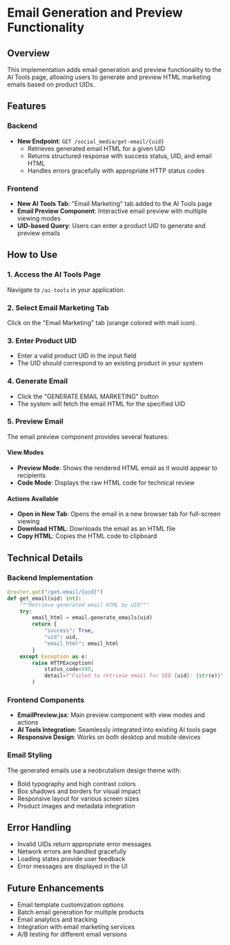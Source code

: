 # Email Generation and Preview Functionality

## Overview
This implementation adds email generation and preview functionality to the AI Tools page, allowing users to generate and preview HTML marketing emails based on product UIDs.

## Features

### Backend
- **New Endpoint**: `GET /social_media/get-email/{uid}`
  - Retrieves generated email HTML for a given UID
  - Returns structured response with success status, UID, and email HTML
  - Handles errors gracefully with appropriate HTTP status codes

### Frontend
- **New AI Tools Tab**: "Email Marketing" tab added to the AI Tools page
- **Email Preview Component**: Interactive email preview with multiple viewing modes
- **UID-based Query**: Users can enter a product UID to generate and preview emails

## How to Use

### 1. Access the AI Tools Page
Navigate to `/ai-tools` in your application.

### 2. Select Email Marketing Tab
Click on the "Email Marketing" tab (orange colored with mail icon).

### 3. Enter Product UID
- Enter a valid product UID in the input field
- The UID should correspond to an existing product in your system

### 4. Generate Email
- Click the "GENERATE EMAIL MARKETING" button
- The system will fetch the email HTML for the specified UID

### 5. Preview Email
The email preview component provides several features:

#### View Modes
- **Preview Mode**: Shows the rendered HTML email as it would appear to recipients
- **Code Mode**: Displays the raw HTML code for technical review

#### Actions Available
- **Open in New Tab**: Opens the email in a new browser tab for full-screen viewing
- **Download HTML**: Downloads the email as an HTML file
- **Copy HTML**: Copies the HTML code to clipboard

## Technical Details

### Backend Implementation
```python
@router.get("/get-email/{uid}")
def get_email(uid: int):
    """Retrieve generated email HTML by UID"""
    try:
        email_html = email.generate_emails(uid)
        return {
            "success": True,
            "uid": uid,
            "email_html": email_html
        }
    except Exception as e:
        raise HTTPException(
            status_code=500,
            detail=f"Failed to retrieve email for UID {uid}: {str(e)}"
        )
```

### Frontend Components
- **EmailPreview.jsx**: Main preview component with view modes and actions
- **AI Tools Integration**: Seamlessly integrated into existing AI tools page
- **Responsive Design**: Works on both desktop and mobile devices

### Email Styling
The generated emails use a neobrutalism design theme with:
- Bold typography and high contrast colors
- Box shadows and borders for visual impact
- Responsive layout for various screen sizes
- Product images and metadata integration

## Error Handling
- Invalid UIDs return appropriate error messages
- Network errors are handled gracefully
- Loading states provide user feedback
- Error messages are displayed in the UI

## Future Enhancements
- Email template customization options
- Batch email generation for multiple products
- Email analytics and tracking
- Integration with email marketing services
- A/B testing for different email versions
